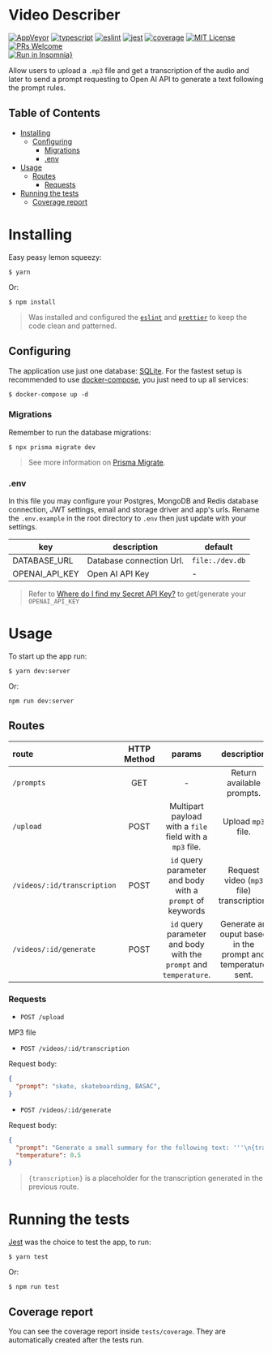 # Video Describer
[![AppVeyor](https://img.shields.io/appveyor/build/diegovictor/video-describer?logo=appveyor&style=flat-square)](https://ci.appveyor.com/project/DiegoVictor/video-describer)
[![typescript](https://img.shields.io/badge/typescript-5.4.5-3178c6?style=flat-square&logo=typescript)](https://www.typescriptlang.org/)
[![eslint](https://img.shields.io/badge/eslint-8.57.0-4b32c3?style=flat-square&logo=eslint)](https://eslint.org/)
[![jest](https://img.shields.io/badge/jest-29.7.0-brightgreen?style=flat-square&logo=jest)](https://jestjs.io/)
[![coverage](https://img.shields.io/codecov/c/gh/DiegoVictor/video-describer?logo=codecov&style=flat-square)](https://codecov.io/gh/DiegoVictor/video-describer)
[![MIT License](https://img.shields.io/badge/license-MIT-green?style=flat-square)](https://raw.githubusercontent.com/DiegoVictor/video-describer/main/LICENSE)
[![PRs Welcome](https://img.shields.io/badge/PRs-welcome-brightgreen.svg?style=flat-square)](http://makeapullrequest.com)<br>
[![Run in Insomnia}](https://insomnia.rest/images/run.svg)](https://insomnia.rest/run/?label=Video%20Describer&uri=https%3A%2F%2Fraw.githubusercontent.com%2FDiegoVictor%2Fvideo-describer%2Fmain%2FInsomnia_2023-09-14.json)

Allow users to upload a `.mp3` file and get a transcription of the audio and later to send a prompt requesting to Open AI API to generate a text following the prompt rules.

## Table of Contents
* [Installing](#installing)
  * [Configuring](#configuring)
    * [Migrations](#migrations)
    * [.env](#env)
* [Usage](#usage)
  * [Routes](#routes)
    * [Requests](#requests)
* [Running the tests](#running-the-tests)
  * [Coverage report](#coverage-report)

# Installing
Easy peasy lemon squeezy:
```
$ yarn
```
Or:
```
$ npm install
```
> Was installed and configured the [`eslint`](https://eslint.org/) and [`prettier`](https://prettier.io/) to keep the code clean and patterned.

## Configuring
The application use just one database: [SQLite](https://www.sqlite.org/index.html). For the fastest setup is recommended to use [docker-compose](https://docs.docker.com/compose/), you just need to up all services:
```
$ docker-compose up -d
```

### Migrations
Remember to run the database migrations:
```
$ npx prisma migrate dev
```
> See more information on [Prisma Migrate](https://www.prisma.io/docs/concepts/components/prisma-migrate).

### .env
In this file you may configure your Postgres, MongoDB and Redis database connection, JWT settings, email and storage driver and app's urls. Rename the `.env.example` in the root directory to `.env` then just update with your settings.

|key|description|default
|---|---|---
|DATABASE_URL|Database connection Url.|`file:./dev.db`
|OPENAI_API_KEY|Open AI API Key| -
> Refer to [Where do I find my Secret API Key?](https://help.openai.com/en/articles/4936850-where-do-i-find-my-secret-api-key) to get/generate your `OPENAI_API_KEY`

# Usage
To start up the app run:
```
$ yarn dev:server
```
Or:
```
npm run dev:server
```

## Routes
|route|HTTP Method|params|description
|:---|:---:|:---:|:---:
|`/prompts`|GET| - |Return available prompts.
|`/upload`|POST|Multipart payload with a `file` field with a `mp3` file.|Upload `mp3` file.
|`/videos/:id/transcription`|POST|`id` query parameter and body with a `prompt` of keywords|Request video (`mp3` file) transcription.
|`/videos/:id/generate`|POST|`id` query parameter and body with the `prompt` and `temperature`.|Generate an ouput based in the prompt and temperature sent.

### Requests
* `POST /upload`

MP3 file

* `POST /videos/:id/transcription`

Request body:
```json
{
  "prompt": "skate, skateboarding, BASAC",
}
```

* `POST /videos/:id/generate`

Request body:
```json
{
  "prompt": "Generate a small summary for the following text: '''\n{transcription}\n'''",
  "temperature": 0.5
}
```
> `{transcription}` is a placeholder for the transcription generated in the previous route.

# Running the tests
[Jest](https://jestjs.io/) was the choice to test the app, to run:
```
$ yarn test
```
Or:
```
$ npm run test
```

## Coverage report
You can see the coverage report inside `tests/coverage`. They are automatically created after the tests run.
